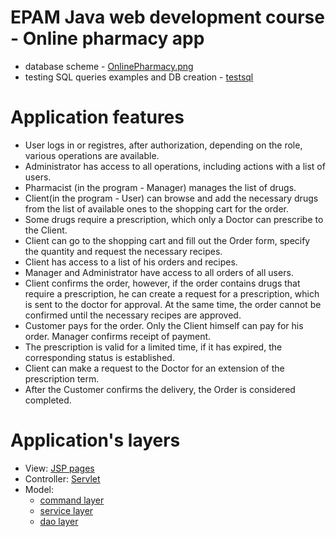 # EPAM Java web development course - Online pharmacy app
- database scheme - [OnlinePharmacy.png](OnlinePharmacy.png)
- testing SQL queries examples and DB creation - [testsql](testsql)
# Application features
- User logs in or registres, after authorization, depending on the role, various operations are available.
- Administrator has access to all operations, including actions with a list of users.
- Pharmacist (in the program - Manager) manages the list of drugs.
- Client(in the program - User) can browse and add the necessary drugs from the list of available ones to the shopping cart for the order.
- Some drugs require a prescription, which only a Doctor can prescribe to the Client.
- Client can go to the shopping cart and fill out the Order form, specify the quantity and request the necessary recipes.
- Client has access to a list of his orders and recipes.
- Manager and Administrator have access to all orders of all users.
- Client confirms the order, however, if the order contains drugs that require a prescription, he can create a request for a prescription, which is sent to the doctor for approval. At the same time, the order cannot be confirmed until the necessary recipes are approved.
- Customer pays for the order. Only the Client himself can pay for his order. Manager confirms receipt of payment.
- The prescription is valid for a limited time, if it has expired, the corresponding status is established.
- Client can make a request to the Doctor for an extension of the prescription term.
- After the Customer confirms the delivery, the Order is considered completed.
 # Application's layers
- View: [JSP pages](src/main/webapp/WEB-INF/jsp)
- Controller: [Servlet](src/main/java/by/epam/pavelshakhlovich/onlinepharmacy/controller/Controller.java)
- Model:
    - [command layer](src/main/java/by/epam/pavelshakhlovich/onlinepharmacy/command)  
    - [service layer](src/main/java/by/epam/pavelshakhlovich/onlinepharmacy/service)
    - [dao layer](src/main/java/by/epam/pavelshakhlovich/onlinepharmacy/dao)
